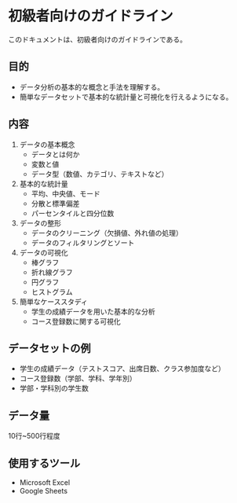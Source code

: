 # 初級者向けのガイドライン

このドキュメントは、初級者向けのガイドラインである。

## 目的

- データ分析の基本的な概念と手法を理解する。
- 簡単なデータセットで基本的な統計量と可視化を行えるようになる。

## 内容

1. データの基本概念
    - データとは何か
    - 変数と値
    - データ型（数値、カテゴリ、テキストなど）
2. 基本的な統計量
    - 平均、中央値、モード
    - 分散と標準偏差
    - パーセンタイルと四分位数
3. データの整形
    - データのクリーニング（欠損値、外れ値の処理）
    - データのフィルタリングとソート
4. データの可視化
    - 棒グラフ
    - 折れ線グラフ
    - 円グラフ
    - ヒストグラム
5. 簡単なケーススタディ
    - 学生の成績データを用いた基本的な分析
    - コース登録数に関する可視化

## データセットの例

- 学生の成績データ（テストスコア、出席日数、クラス参加度など）
- コース登録数（学部、学科、学年別）
- 学部・学科別の学生数

## データ量

10行~500行程度

## 使用するツール

- Microsoft Excel
- Google Sheets
